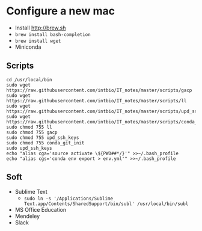 # Configure a new mac
- Install http://brew.sh
- `brew install bash-completion`
- `brew install wget`
- Miniconda

## Scripts
```
cd /usr/local/bin
sudo wget https://raw.githubusercontent.com/intbio/IT_notes/master/scripts/gacp
sudo wget https://raw.githubusercontent.com/intbio/IT_notes/master/scripts/ll
sudo wget https://raw.githubusercontent.com/intbio/IT_notes/master/scripts/upd_ssh_keys
sudo wget https://raw.githubusercontent.com/intbio/IT_notes/master/scripts/conda_git_init
sudo chmod 755 ll
sudo chmod 755 gacp
sudo chmod 755 upd_ssh_keys
sudo chmod 755 conda_git_init
sudo upd_ssh_keys
echo "alias cga='source activate \${PWD##*/}'" >>~/.bash_profile
echo "alias cgs='conda env export > env.yml'" >>~/.bash_profile
```



## Soft
- Sublime Text
   - `sudo ln -s '/Applications/Sublime Text.app/Contents/SharedSupport/bin/subl' /usr/local/bin/subl`
- MS Office Education
- Mendeley
- Slack
